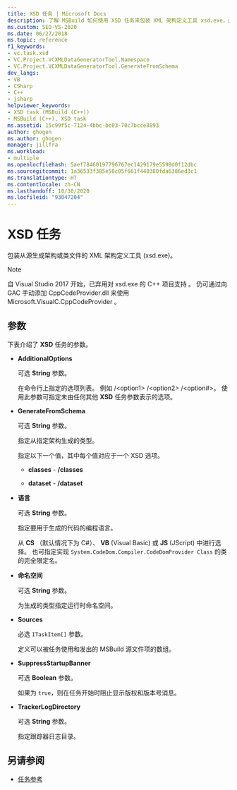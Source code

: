 ```yaml
---
title: XSD 任务 | Microsoft Docs
description: 了解 MSBuild 如何使用 XSD 任务来包装 XML 架构定义工具 xsd.exe，此工具从源生成架构或类文件。
ms.custom: SEO-VS-2020
ms.date: 06/27/2018
ms.topic: reference
f1_keywords:
- vc.task.xsd
- VC.Project.VCXMLDataGeneratorTool.Namespace
- VC.Project.VCXMLDataGeneratorTool.GenerateFromSchema
dev_langs:
- VB
- CSharp
- C++
- jsharp
helpviewer_keywords:
- XSD task (MSBuild (C++))
- MSBuild (C++), XSD task
ms.assetid: 15c99f5c-7124-4bbc-bc03-70c7bcce8893
author: ghogen
ms.author: ghogen
manager: jillfra
ms.workload:
- multiple
ms.openlocfilehash: 5aef78460197796767ec1429179e5598d0f12dbc
ms.sourcegitcommit: 1a36533f385e50c05f661f440380fda6386ed3c1
ms.translationtype: HT
ms.contentlocale: zh-CN
ms.lasthandoff: 10/30/2020
ms.locfileid: "93047204"
---
```

# <a name="xsd-task"></a>XSD 任务

包装从源生成架构或类文件的 XML 架构定义工具 (xsd.exe)。 

> [!NOTE]
> 自 Visual Studio 2017 开始，已弃用对 xsd.exe 的 C++ 项目支持  。 仍可通过向 GAC 手动添加 CppCodeProvider.dll 来使用 Microsoft.VisualC.CppCodeProvider   。

## <a name="parameters"></a>参数

 下表介绍了 **XSD** 任务的参数。

- **AdditionalOptions**

     可选 **String** 参数。

     在命令行上指定的选项列表。 例如 /\<option1> /\<option2> /\<option#>。 使用此参数可指定未由任何其他 **XSD** 任务参数表示的选项。

- **GenerateFromSchema**

  可选 **String** 参数。

  指定从指定架构生成的类型。

  指定以下一个值，其中每个值对应于一个 XSD 选项。

  - **classes** -  **/classes**

  - **dataset** -  **/dataset**

- **语言**

     可选 **String** 参数。

     指定要用于生成的代码的编程语言。

     从 **CS** （默认情况下为 C#）、 **VB** (Visual Basic) 或 **JS** (JScript) 中进行选择。 也可指定实现 `System.CodeDom.Compiler.CodeDomProvider Class` 的类的完全限定名。

- **命名空间**

     可选 **String** 参数。

     为生成的类型指定运行时命名空间。

- **Sources**

     必选 `ITaskItem[]` 参数。

     定义可以被任务使用和发出的 MSBuild 源文件项的数组。

- **SuppressStartupBanner**

     可选 **Boolean** 参数。

     如果为 `true`，则在任务开始时阻止显示版权和版本号消息。

- **TrackerLogDirectory**

     可选 **String** 参数。

     指定跟踪器日志目录。

## <a name="see-also"></a>另请参阅

- [任务参考](../msbuild/msbuild-task-reference.md)
